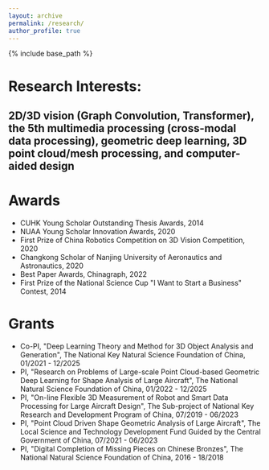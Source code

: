 ```yaml
---
layout: archive
permalink: /research/
author_profile: true
---
```


{% include base_path %}

Research Interests:
======
2D/3D vision (Graph Convolution, Transformer), the 5th multimedia processing (cross-modal data processing), geometric deep learning, 3D point cloud/mesh processing, and computer-aided design
------

Awards
======
* CUHK Young Scholar Outstanding Thesis Awards, 2014
* NUAA Young Scholar Innovation Awards, 2020
* First Prize of China Robotics Competition on 3D Vision Competition, 2020
* Changkong Scholar of Nanjing University of Aeronautics and Astronautics, 2020
* Best Paper Awards, Chinagraph, 2022
* First Prize of the National Science Cup "I Want to Start a Business" Contest, 2014
 
Grants
======
* Co-PI, "Deep Learning Theory and Method for 3D Object Analysis and Generation", The National Key Natural Science Foundation of China, 01/2021 - 12/2025
* PI, "Research on Problems of Large-scale Point Cloud-based Geometric Deep Learning for Shape Analysis of Large Aircraft", The National Natural Science Foundation of China, 01/2022 - 12/2025
* PI, "On-line Flexible 3D Measurement of Robot and Smart Data Processing for Large Aircraft Design", The Sub-project of National Key Research and Development Program of China, 07/2019 - 06/2023
* PI, "Point Cloud Driven Shape Geometric Analysis of Large Aircraft", The Local Science and Technology Development Fund Guided by the Central Government of China, 07/2021 - 06/2023
* PI, "Digital Completion of Missing Pieces on Chinese Bronzes", The National Natural Science Foundation of China, 2016 - 18/2018
